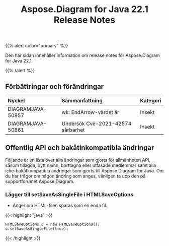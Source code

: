 ﻿---
title: Aspose.Diagram for Java 22.1 Release Notes
type: docs
weight: 27
url: /sv/java/aspose-diagram-for-java-22-1-release-notes/
---
{{% alert color="primary" %}}

Den här sidan innehåller information om release notes för Aspose.Diagram for Java 22.1.

{{% /alert %}}
## **Förbättringar och förändringar**

|**Nyckel**|**Sammanfattning**|**Kategori**|
|:- |:- |:- |
|DIAGRAMJAVA-50857|wk: EndArrow-värdet är|Insekt|
|DIAGRAMJAVA-50861|Undersök Cve-2021-42574 sårbarhet|Insekt|

## **Offentlig API och bakåtinkompatibla ändringar**
Följande är en lista över alla ändringar som gjorts för allmänheten API, såsom tillagda, bytt namn, borttagna eller utfasade medlemmar samt alla icke-bakåtkompatibla ändringar som gjorts till Aspose.Diagram for Java. Om du har frågor om någon ändring som anges, vänligen ta upp den på supportforumet Aspose.Diagram.

### **Lägger till setSaveAsSingleFile i HTMLSaveOptions**
- Anger om HTML-filen sparas som en enda fil.

{{< highlight "java" >}}

    HTMLSaveOptions o = new HTMLSaveOptions();    
    o.setSaveAsSingleFile(true);

{{< /highlight >}}


